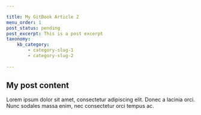 ```yaml
---

title: My GitBook Article 2
menu_order: 1
post_status: pending
post_excerpt: This is a post excerpt
taxonomy:
    kb_category:
        - category-slug-1
        - category-slug-2 
        
---
```


<!-- Hidden data -->

## My post content

Lorem ipsum dolor sit amet, consectetur adipiscing elit. Donec a lacinia orci.
Nunc sodales massa enim, nec consectetur orci tempus ac.
